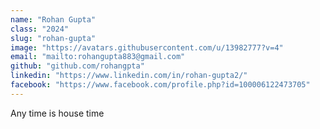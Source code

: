 ```yaml
---
name: "Rohan Gupta"
class: "2024"
slug: "rohan-gupta"
image: "https://avatars.githubusercontent.com/u/13982777?v=4"
email: "mailto:rohangupta883@gmail.com"
github: "github.com/rohangpta"
linkedin: "https://www.linkedin.com/in/rohan-gupta2/"
facebook: "https://www.facebook.com/profile.php?id=100006122473705"
---
```

Any time is house time